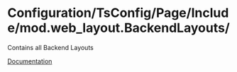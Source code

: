 # Configuration/TsConfig/Page/Include/mod.web_layout.BackendLayouts/

Contains all Backend Layouts

[Documentation](https://docs.typo3.org/m/typo3/reference-coreapi/11.5/en-us/ApiOverview/Backend/BackendLayout.html)
